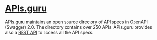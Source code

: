 # [APIs.guru](https://apis.guru/openapi-directory/)

APIs.guru maintains an open source directory of API specs in OpenAPI (Swagger) 2.0. The directory contains over 250 APIs. 
APIs.guru provides also a [REST API](https://apis.guru/api-doc/) to access all the API specs.